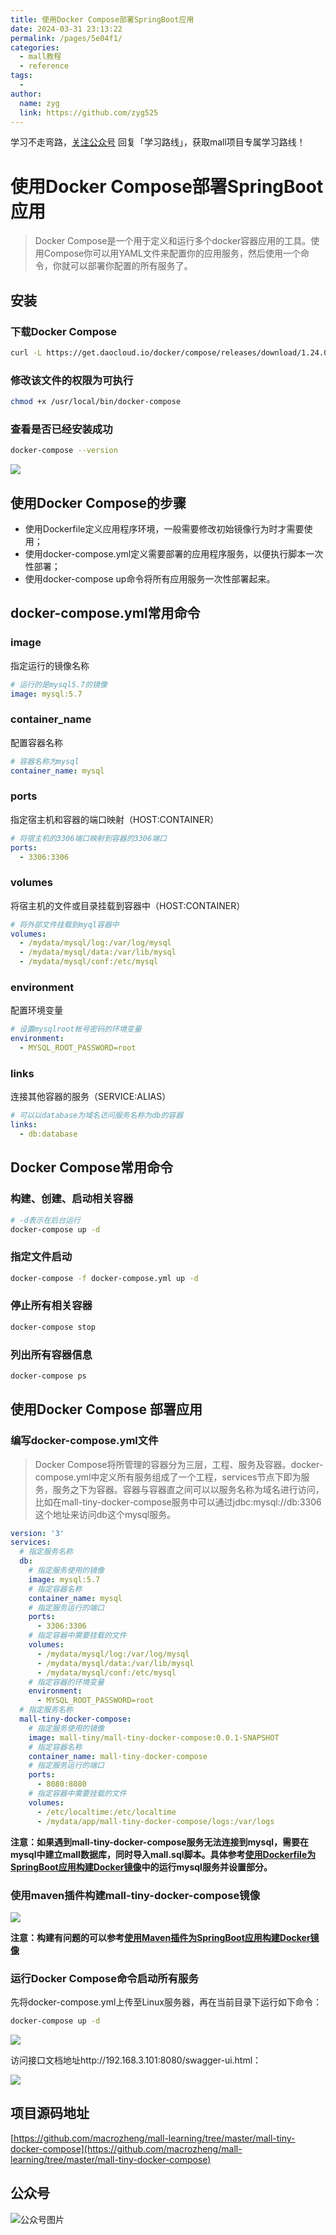 ```yaml
---
title: 使用Docker Compose部署SpringBoot应用
date: 2024-03-31 23:13:22
permalink: /pages/5e04f1/
categories:
  - mall教程
  - reference
tags:
  - 
author: 
  name: zyg
  link: https://github.com/zyg525
---
```

学习不走弯路，[关注公众号](#公众号) 回复「学习路线」，获取mall项目专属学习路线！

# 使用Docker Compose部署SpringBoot应用

> Docker Compose是一个用于定义和运行多个docker容器应用的工具。使用Compose你可以用YAML文件来配置你的应用服务，然后使用一个命令，你就可以部署你配置的所有服务了。

## 安装

### 下载Docker Compose

```bash
curl -L https://get.daocloud.io/docker/compose/releases/download/1.24.0/docker-compose-`uname -s`-`uname -m` > /usr/local/bin/docker-compose
```

### 修改该文件的权限为可执行

```bash
chmod +x /usr/local/bin/docker-compose
```

### 查看是否已经安装成功

```bash
docker-compose --version
```

![](/img/mall/refer_screen_96.png)

## 使用Docker Compose的步骤

- 使用Dockerfile定义应用程序环境，一般需要修改初始镜像行为时才需要使用；
- 使用docker-compose.yml定义需要部署的应用程序服务，以便执行脚本一次性部署；
- 使用docker-compose up命令将所有应用服务一次性部署起来。

## docker-compose.yml常用命令

### image

指定运行的镜像名称

```yaml
# 运行的是mysql5.7的镜像
image: mysql:5.7
```

### container_name

配置容器名称

```yaml
# 容器名称为mysql
container_name: mysql
```

### ports

指定宿主机和容器的端口映射（HOST:CONTAINER）

```yaml
# 将宿主机的3306端口映射到容器的3306端口
ports:
  - 3306:3306
```

### volumes

将宿主机的文件或目录挂载到容器中（HOST:CONTAINER）

```yaml
# 将外部文件挂载到myql容器中
volumes:
  - /mydata/mysql/log:/var/log/mysql
  - /mydata/mysql/data:/var/lib/mysql
  - /mydata/mysql/conf:/etc/mysql
```

### environment

配置环境变量

```yaml
# 设置mysqlroot帐号密码的环境变量
environment:
  - MYSQL_ROOT_PASSWORD=root
```

### links

连接其他容器的服务（SERVICE:ALIAS）
```yaml
# 可以以database为域名访问服务名称为db的容器
links:
  - db:database
```

## Docker Compose常用命令

### 构建、创建、启动相关容器

```bash
# -d表示在后台运行
docker-compose up -d
```

### 指定文件启动

```bash
docker-compose -f docker-compose.yml up -d
```

### 停止所有相关容器

```bash
docker-compose stop
```

### 列出所有容器信息

```bash
docker-compose ps
```

## 使用Docker Compose 部署应用

### 编写docker-compose.yml文件

> Docker Compose将所管理的容器分为三层，工程、服务及容器。docker-compose.yml中定义所有服务组成了一个工程，services节点下即为服务，服务之下为容器。容器与容器直之间可以以服务名称为域名进行访问，比如在mall-tiny-docker-compose服务中可以通过jdbc:mysql://db:3306这个地址来访问db这个mysql服务。

```yaml
version: '3'
services:
  # 指定服务名称
  db:
    # 指定服务使用的镜像
    image: mysql:5.7
    # 指定容器名称
    container_name: mysql
    # 指定服务运行的端口
    ports:
      - 3306:3306
    # 指定容器中需要挂载的文件
    volumes:
      - /mydata/mysql/log:/var/log/mysql
      - /mydata/mysql/data:/var/lib/mysql
      - /mydata/mysql/conf:/etc/mysql
    # 指定容器的环境变量
    environment:
      - MYSQL_ROOT_PASSWORD=root
  # 指定服务名称
  mall-tiny-docker-compose:
    # 指定服务使用的镜像
    image: mall-tiny/mall-tiny-docker-compose:0.0.1-SNAPSHOT
    # 指定容器名称
    container_name: mall-tiny-docker-compose
    # 指定服务运行的端口
    ports:
      - 8080:8080
    # 指定容器中需要挂载的文件
    volumes:
      - /etc/localtime:/etc/localtime
      - /mydata/app/mall-tiny-docker-compose/logs:/var/logs
```

**注意：如果遇到mall-tiny-docker-compose服务无法连接到mysql，需要在mysql中建立mall数据库，同时导入mall.sql脚本。具体参考[使用Dockerfile为SpringBoot应用构建Docker镜像](https://mp.weixin.qq.com/s/U_OcNMpLAJJum_s9jbZLGg)中的运行mysql服务并设置部分。**

### 使用maven插件构建mall-tiny-docker-compose镜像

![](/img/mall/refer_screen_97.png)

**注意：构建有问题的可以参考[使用Maven插件为SpringBoot应用构建Docker镜像](https://mp.weixin.qq.com/s/q2KDzHbPkf3Q0EY8qYjYgw)**

### 运行Docker Compose命令启动所有服务
先将docker-compose.yml上传至Linux服务器，再在当前目录下运行如下命令：

```bash
docker-compose up -d
```

![](/img/mall/refer_screen_98.png)

访问接口文档地址http://192.168.3.101:8080/swagger-ui.html：

![](/img/mall/refer_screen_94.png)

## 项目源码地址

[https://github.com/macrozheng/mall-learning/tree/master/mall-tiny-docker-compose](https://github.com/macrozheng/mall-learning/tree/master/mall-tiny-docker-compose)

## 公众号

![公众号图片](http://macro-oss.oss-cn-shenzhen.aliyuncs.com/mall/banner/qrcode_for_macrozheng_258.jpg)
